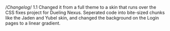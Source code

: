 /*Changelog*/
1.1 Changed it from a full theme to a skin that runs over the CSS fixes project for Dueling Nexus. Seperated code into bite-sized chunks like the Jaden and Yubel skin, and changed the background on the Login pages to a linear gradient.
